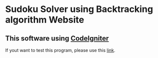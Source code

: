 # Sudoku Solver using Backtracking algorithm Website

## This software using [CodeIgniter](https://codeigniter.com)

If yout want to test this program, please use this [link]([https://codeigniter.com](https://sudoku.fatkurproject.my.id/)).
